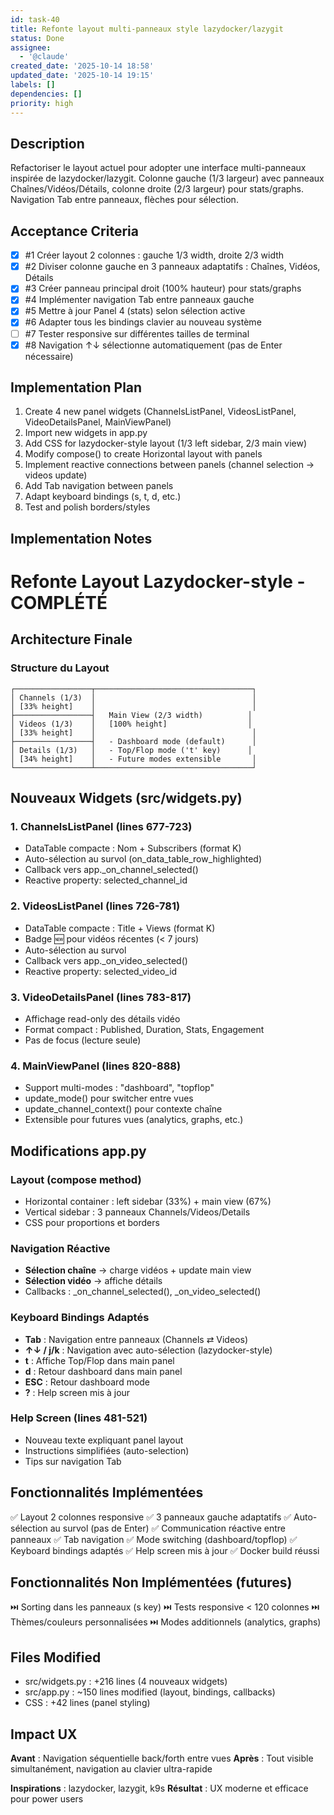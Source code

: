 ```yaml
---
id: task-40
title: Refonte layout multi-panneaux style lazydocker/lazygit
status: Done
assignee:
  - '@claude'
created_date: '2025-10-14 18:58'
updated_date: '2025-10-14 19:15'
labels: []
dependencies: []
priority: high
---
```


## Description

<!-- SECTION:DESCRIPTION:BEGIN -->
Refactoriser le layout actuel pour adopter une interface multi-panneaux inspirée de lazydocker/lazygit. Colonne gauche (1/3 largeur) avec panneaux Chaînes/Vidéos/Détails, colonne droite (2/3 largeur) pour stats/graphs. Navigation Tab entre panneaux, flèches pour sélection.
<!-- SECTION:DESCRIPTION:END -->

## Acceptance Criteria
<!-- AC:BEGIN -->
- [x] #1 Créer layout 2 colonnes : gauche 1/3 width, droite 2/3 width
- [x] #2 Diviser colonne gauche en 3 panneaux adaptatifs : Chaînes, Vidéos, Détails
- [x] #3 Créer panneau principal droit (100% hauteur) pour stats/graphs
- [x] #4 Implémenter navigation Tab entre panneaux gauche
- [x] #5 Mettre à jour Panel 4 (stats) selon sélection active
- [x] #6 Adapter tous les bindings clavier au nouveau système
- [ ] #7 Tester responsive sur différentes tailles de terminal
- [x] #8 Navigation ↑↓ sélectionne automatiquement (pas de Enter nécessaire)
<!-- AC:END -->

## Implementation Plan

<!-- SECTION:PLAN:BEGIN -->
1. Create 4 new panel widgets (ChannelsListPanel, VideosListPanel, VideoDetailsPanel, MainViewPanel)
2. Import new widgets in app.py
3. Add CSS for lazydocker-style layout (1/3 left sidebar, 2/3 main view)
4. Modify compose() to create Horizontal layout with panels
5. Implement reactive connections between panels (channel selection → videos update)
6. Add Tab navigation between panels
7. Adapt keyboard bindings (s, t, d, etc.)
8. Test and polish borders/styles
<!-- SECTION:PLAN:END -->

## Implementation Notes

<!-- SECTION:NOTES:BEGIN -->
# Refonte Layout Lazydocker-style - COMPLÉTÉ

## Architecture Finale

### Structure du Layout
```
┌─────────────────┬───────────────────────────────────┐
│ Channels (1/3)  │                                   │
│ [33% height]    │                                   │
├─────────────────┤   Main View (2/3 width)          │
│ Videos (1/3)    │   [100% height]                  │
│ [33% height]    │                                   │
├─────────────────┤   - Dashboard mode (default)      │
│ Details (1/3)   │   - Top/Flop mode ('t' key)      │
│ [34% height]    │   - Future modes extensible       │
└─────────────────┴───────────────────────────────────┘
```

## Nouveaux Widgets (src/widgets.py)

### 1. ChannelsListPanel (lines 677-723)
- DataTable compacte : Nom + Subscribers (format K)
- Auto-sélection au survol (on_data_table_row_highlighted)
- Callback vers app._on_channel_selected()
- Reactive property: selected_channel_id

### 2. VideosListPanel (lines 726-781)
- DataTable compacte : Title + Views (format K)
- Badge 🆕 pour vidéos récentes (< 7 jours)
- Auto-sélection au survol
- Callback vers app._on_video_selected()
- Reactive property: selected_video_id

### 3. VideoDetailsPanel (lines 783-817)
- Affichage read-only des détails vidéo
- Format compact : Published, Duration, Stats, Engagement
- Pas de focus (lecture seule)

### 4. MainViewPanel (lines 820-888)
- Support multi-modes : "dashboard", "topflop"
- update_mode() pour switcher entre vues
- update_channel_context() pour contexte chaîne
- Extensible pour futures vues (analytics, graphs, etc.)

## Modifications app.py

### Layout (compose method)
- Horizontal container : left sidebar (33%) + main view (67%)
- Vertical sidebar : 3 panneaux Channels/Videos/Details
- CSS pour proportions et borders

### Navigation Réactive
- **Sélection chaîne** → charge vidéos + update main view
- **Sélection vidéo** → affiche détails
- Callbacks : _on_channel_selected(), _on_video_selected()

### Keyboard Bindings Adaptés
- **Tab** : Navigation entre panneaux (Channels ⇄ Videos)
- **↑↓ / j/k** : Navigation avec auto-sélection (lazydocker-style)
- **t** : Affiche Top/Flop dans main panel
- **d** : Retour dashboard dans main panel
- **ESC** : Retour dashboard mode
- **?** : Help screen mis à jour

### Help Screen (lines 481-521)
- Nouveau texte expliquant panel layout
- Instructions simplifiées (auto-selection)
- Tips sur navigation Tab

## Fonctionnalités Implémentées

✅ Layout 2 colonnes responsive
✅ 3 panneaux gauche adaptatifs
✅ Auto-sélection au survol (pas de Enter)
✅ Communication réactive entre panneaux
✅ Tab navigation
✅ Mode switching (dashboard/topflop)
✅ Keyboard bindings adaptés
✅ Help screen mis à jour
✅ Docker build réussi

## Fonctionnalités Non Implémentées (futures)

⏭️ Sorting dans les panneaux (s key)
⏭️ Tests responsive < 120 colonnes
⏭️ Thèmes/couleurs personnalisées
⏭️ Modes additionnels (analytics, graphs)

## Files Modified
- src/widgets.py : +216 lines (4 nouveaux widgets)
- src/app.py : ~150 lines modified (layout, bindings, callbacks)
- CSS : +42 lines (panel styling)

## Impact UX

**Avant** : Navigation séquentielle back/forth entre vues
**Après** : Tout visible simultanément, navigation au clavier ultra-rapide

**Inspirations** : lazydocker, lazygit, k9s
**Résultat** : UX moderne et efficace pour power users
<!-- SECTION:NOTES:END -->
